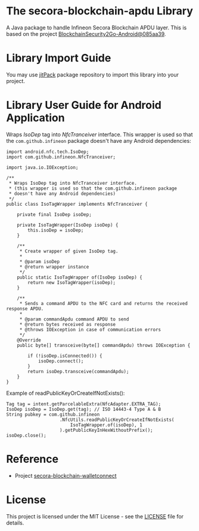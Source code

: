 # The secora-blockchain-apdu Library

A Java package to handle Infineon Secora Blockchain APDU layer. This is based on the project [BlockchainSecurity2Go-Android@085aa39](https://github.com/Infineon/BlockchainSecurity2Go-Android/tree/085aa3914235ab0e262b73323403e626f399d53f).

# Library Import Guide

You may use [jitPack](https://jitpack.io/#wxleong/secora-blockchain-apdu) package repository to import this library into your project.

# Library User Guide for Android Application

Wraps *IsoDep* tag into *NfcTranceiver* interface. This wrapper is used so that the `com.github.infineon` package doesn't have any Android dependencies:
```
import android.nfc.tech.IsoDep;
import com.github.infineon.NfcTranceiver;

import java.io.IOException;

/**
 * Wraps IsoDep tag into NfcTranceiver interface.
 * (this wrapper is used so that the com.github.infineon package
 * doesn't have any Android dependencies)
 */
public class IsoTagWrapper implements NfcTranceiver {

    private final IsoDep isoDep;

    private IsoTagWrapper(IsoDep isoDep) {
        this.isoDep = isoDep;
    }

    /**
     * Create wrapper of given IsoDep tag.
     *
     * @param isoDep
     * @return wrapper instance
     */
    public static IsoTagWrapper of(IsoDep isoDep) {
        return new IsoTagWrapper(isoDep);
    }

    /**
     * Sends a command APDU to the NFC card and returns the received response APDU.
     *
     * @param commandApdu command APDU to send
     * @return bytes received as response
     * @throws IOException in case of communication errors
     */
    @Override
    public byte[] transceive(byte[] commandApdu) throws IOException {

        if (!isoDep.isConnected()) {
            isoDep.connect();
        }
        return isoDep.transceive(commandApdu);
    }
}
```

Example of readPublicKeyOrCreateIfNotExists():
```
Tag tag = intent.getParcelableExtra(NfcAdapter.EXTRA_TAG);
IsoDep isoDep = IsoDep.get(tag); // ISO 14443-4 Type A & B
String pubkey = com.github.infineon
                    .NfcUtils.readPublicKeyOrCreateIfNotExists(
                        IsoTagWrapper.of(isoDep), 1
                    ).getPublicKeyInHexWithoutPrefix();
isoDep.close();
```

# Reference

- Project [secora-blockchain-walletconnect](https://github.com/wxleong/secora-blockchain-walletconnect)

# License

This project is licensed under the MIT License - see the [LICENSE](LICENSE) file for details.